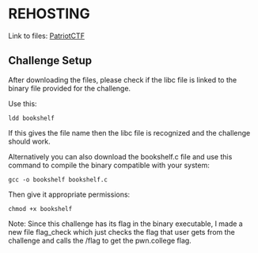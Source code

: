 # REHOSTING

Link to files: [PatriotCTF](https://github.com/MasonCompetitiveCyber/PatriotCTF2023/tree/main/pwn/bookshelfv2)

## Challenge Setup
After downloading the files, please check if the libc file is linked to the binary file provided for the challenge.

Use this:
```
ldd bookshelf
```

If this gives the file name then the libc file is recognized and the challenge should work.

Alternatively you can also download the bookshelf.c file and use this command to compile the binary compatible with your system:
```
gcc -o bookshelf bookshelf.c
```
Then give it appropriate permissions:
```
chmod +x bookshelf
```

Note: Since this challenge has its flag in the binary executable, I made a new file flag_check which just checks the flag that user gets from the challenge and calls the /flag to get the pwn.college flag.